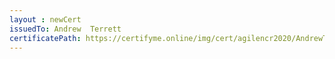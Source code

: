 ```yaml
--- 
layout : newCert 
issuedTo: Andrew  Terrett 
certificatePath: https://certifyme.online/img/cert/agilencr2020/AndrewTerrett_04ba2.png
--- 
```

